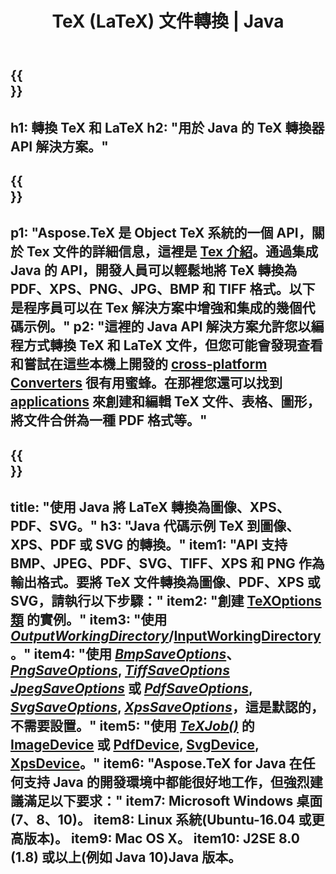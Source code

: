 ﻿---
translation: true
template: /_templates/_conversion-java.md
title: TeX (LaTeX) 文件轉換 | Java
url: /java/conversion/
description: TeX(LaTeX) 轉換 Java API 解決方案。只需幾行 Java 代碼即可將 LaTeX 文件轉換為 PDF、XPS 和圖像，包括 PNG、JPEG、TIFF、BMP。
keywords: tex 轉換 api java, tex 轉換器 java 集成
family: tex
platformtag: cpp
feature: conversion
---

{{<section banner>}}
---
h1: 轉換 TeX 和 LaTeX
h2: "用於 Java 的 TeX 轉換器 API 解決方案。"
---

{{<section overview>}}
---
p1: "Aspose.TeX 是 Object TeX 系統的一個 API，關於 Tex 文件的詳細信息，這裡是 [Tex 介紹](https://docs.aspose.com/tex/cpp/what-is-tex/)。通過集成 Java 的 API，開發人員可以輕鬆地將 TeX 轉換為 PDF、XPS、PNG、JPG、BMP 和 TIFF 格式。以下是程序員可以在 Tex 解決方案中增強和集成的幾個代碼示例。"
p2: "這裡的 Java API 解決方案允許您以編程方式轉換 TeX 和 LaTeX 文件，但您可能會發現查看和嘗試在這些本機上開發的 [cross-platform Converters](https://products.aspose.app/tex/conversion) 很有用蜜蜂。在那裡您還可以找到 [applications](https://products.aspose.app/tex/applications) 來創建和編輯 TeX 文件、表格、圖形，將文件合併為一種 PDF 格式等。"
---

{{<section feature1>}}
---
title: "使用 Java 將 LaTeX 轉換為圖像、XPS、PDF、SVG。"
h3: "Java 代碼示例 TeX 到圖像、XPS、PDF 或 SVG 的轉換。"
item1: "API 支持 BMP、JPEG、PDF、SVG、TIFF、XPS 和 PNG 作為輸出格式。要將 TeX 文件轉換為圖像、PDF、XPS 或 SVG，請執行以下步驟："
item2: "創建 [TeXOptions 類](https://reference.aspose.com/tex/java/com.aspose.tex/texoptions) 的實例。"
item3: "使用 [*OutputWorkingDirectory*](https://reference.aspose.com/tex/java/com.aspose.tex/TeXOptions#setOutputWorkingDirectory-com.aspose.tex.IOutputWorkingDirectory-)/[InputWorkingDirectory](https://reference.aspose.com/tex/java/com.aspose.tex/TeXOptions#setInputWorkingDirectory-com.aspose.tex.IInputWorkingDirectory-)。"
item4: "使用 [*BmpSaveOptions*](https://reference.aspose.com/tex/java/com.aspose.tex.rendering/BmpSaveOptions)、[*PngSaveOptions*](https://reference.aspose.com/tex/java/com.aspose.tex.rendering/PngSaveOptions), [*TiffSaveOptions*](https://reference.aspose.com/tex/java/com.aspose.tex.rendering/TiffSaveOptions) [*JpegSaveOptions*](https://reference.aspose.com/tex/java/com.aspose.tex.rendering/JpegSaveOptions) 或 [*PdfSaveOptions*](https://reference.aspose.com/tex/java/com.aspose.tex.rendering/PdfSaveOptions), [*SvgSaveOptions*](https://reference.aspose.com/tex/java/com.aspose.tex.rendering/SvgSaveOptions), [*XpsSaveOptions*](https://reference.aspose.com/tex/java/com.aspose.tex.rendering/XpsSaveOptions)，這是默認的，不需要設置。"
item5: "使用 [*TeXJob()*](https://reference.aspose.com/tex/java/com.aspose.tex/TeXJob) 的 [ImageDevice](https://reference.aspose.com/tex/java/com.aspose.tex.rendering/ImageDevice) 或 [PdfDevice](https://reference.aspose.com/tex/java/com.aspose.tex.rendering/PdfDevice), [SvgDevice](https://reference.aspose.com/tex/java/com.aspose.tex.rendering/SvgDevice), [XpsDevice](https://reference.aspose.com/tex/java/com.aspose.tex.rendering/Xps設備)。"
item6: "Aspose.TeX for Java 在任何支持 Java 的開發環境中都能很好地工作，但強烈建議滿足以下要求："
item7: Microsoft Windows 桌面(7、8、10)。
item8: Linux 系統(Ubuntu-16.04 或更高版本)。
item9: Mac OS X。
item10: J2SE 8.0 (1.8) 或以上(例如 Java 10)Java 版本。
---

